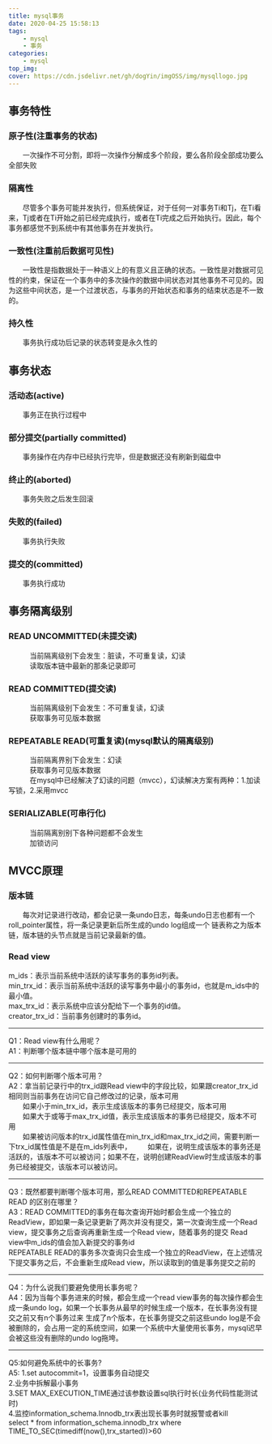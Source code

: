 ```yaml
---
title: mysql事务
date: 2020-04-25 15:58:13
tags:
    - mysql
    - 事务
categories:
    - mysql
top_img:
cover: https://cdn.jsdelivr.net/gh/dogYin/imgOSS/img/mysqllogo.jpg
---
```


<h2>事务特性</h2>

<h3>原子性(注重事务的状态)</h3>
　　一次操作不可分割，即将一次操作分解成多个阶段，要么各阶段全部成功要么全部失败
<h3>隔离性</h3>
　　尽管多个事务可能并发执行，但系统保证，对于任何一对事务Ti和Tj，在Ti看来，Tj或者在Ti开始之前已经完成执行，或者在Ti完成之后开始执行。因此，每个事务都感觉不到系统中有其他事务在并发执行。
<h3>一致性(注重前后数据可见性)</h3>
　　一致性是指数据处于一种语义上的有意义且正确的状态。一致性是对数据可见性的约束，保证在一个事务中的多次操作的数据中间状态对其他事务不可见的。因为这些中间状态，是一个过渡状态，与事务的开始状态和事务的结束状态是不一致的。
<h3>持久性</h3>
　　事务执行成功后记录的状态转变是永久性的

<h2>事务状态</h2>

<h3>活动态(active)</h3>
　　事务正在执行过程中
<h3>部分提交(partially committed)</h3>
　　事务操作在内存中已经执行完毕，但是数据还没有刷新到磁盘中
<h3>终止的(aborted)</h3>
　　事务失败之后发生回滚
<h3>失败的(failed)</h3>
　　事务执行失败
<h3>提交的(committed)</h3>
　　事务执行成功


<h2>事务隔离级别</h2>

<h3>READ UNCOMMITTED(未提交读)</h3>
　　　当前隔离级别下会发生：脏读，不可重复读，幻读<br/>
　　　读取版本链中最新的那条记录即可
<h3>READ COMMITTED(提交读)</h3>
　　　当前隔离级别下会发生：不可重复读，幻读<br/>
　　　获取事务可见版本数据
<h3>REPEATABLE READ(可重复读)(mysql默认的隔离级别)</h3>
　　　当前隔离界别下会发生：幻读<br/>
　　　获取事务可见版本数据<br/>
　　　在mysql中已经解决了幻读的问题（mvcc），幻读解决方案有两种：1.加读写锁，2.采用mvcc
<h3>SERIALIZABLE(可串行化)</h3>
　　　当前隔离别别下各种问题都不会发生<br/>
　　　加锁访问

<h2>MVCC原理</h2>

<h3>版本链</h3>
　　每次对记录进行改动，都会记录一条undo日志，每条undo日志也都有一个roll_pointer属性，将一条记录更新后所生成的undo log组成一个
链表称之为版本链，版本链的头节点就是当前记录最新的值。<br/>

<h3>Read view</h3>
m_ids：表示当前系统中活跃的读写事务的事务id列表。<br/>
min_trx_id：表示当前系统中活跃的读写事务中最小的事务id，也就是m_ids中的最小值。<br/>
max_trx_id：表示系统中应该分配给下一个事务的id值。<br/>
creator_trx_id：当前事务创建时的事务id。<br/>

<hr/>
Q1：Read view有什么用呢？<br/>
A1：判断哪个版本链中哪个版本是可用的<br/>
<hr/>
Q2：如何判断哪个版本可用？<br/>
A2：拿当前记录行中的trx_id跟Read view中的字段比较，如果跟creator_trx_id相同则当前事务在访问它自己修改过的记录，版本可用<br/>
　　如果小于min_trx_id，表示生成该版本的事务已经提交，版本可用<br/>
　　如果大于或等于max_trx_id值，表示生成该版本的事务已经提交，版本不可用<br/>
　　如果被访问版本的trx_id属性值在min_trx_id和max_trx_id之间，需要判断一下trx_id属性值是不是在m_ids列表中，
　　如果在，说明生成该版本的事务还是活跃的，该版本不可以被访问；如果不在，说明创建ReadView时生成该版本的事务已经被提交，该版本可以被访问。
<hr/>
Q3：既然都要判断哪个版本可用，那么READ COMMITTED和REPEATABLE READ 的区别在哪里？<br/>
A3：READ COMMITTED的事务在每次查询开始时都会生成一个独立的ReadView，即如果一条记录更新了两次并没有提交，第一次查询生成一个Read view，提交事务之后查询再重新生成一个Read view，随着事务的提交
    Read view中m_ids的值会加入新提交的事务id<br/>
    REPEATABLE READ的事务多次查询只会生成一个独立的ReadView，在上述情况下提交事务之后，不会重新生成Read view，所以读取到的值是事务提交之前的
<hr/>
Q4：为什么说我们要避免使用长事务呢？<br/>
A4：因为当每个事务进来的时候，都会生成一个read view事务的每次操作都会生成一条undo log，如果一个长事务从最早的时候生成一个版本，在长事务没有提交之前又有n个事务过来
生成了n个版本，在长事务提交之前这些undo log是不会被删除的，会占用一定的系统空间，如果一个系统中大量使用长事务，mysql迟早会被这些没有删除的undo log拖垮。
<hr/>
Q5:如何避免系统中的长事务?<br/>
A5:
1.set autocommit=1，设置事务自动提交<br/>
2.业务中拆解最小事务<br/>
3.SET MAX_EXECUTION_TIME通过该参数设置sql执行时长(业务代码性能测试时)<br/>
4.监控information_schema.Innodb_trx表出现长事务时就报警或者kill<br/>
select * from information_schema.innodb_trx where TIME_TO_SEC(timediff(now(),trx_started))>60
